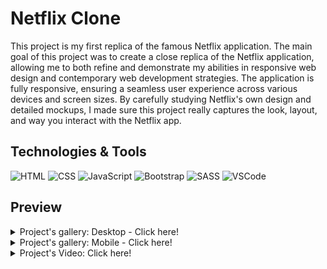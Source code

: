 # Netflix Clone
This project is my first replica of the famous Netflix application.
The main goal of this project was to create a close replica of the Netflix application, allowing me to both refine and demonstrate my abilities in responsive web design and contemporary web development strategies.
The application is fully responsive, ensuring a seamless user experience across various devices and screen sizes.
By carefully studying Netflix's own design and detailed mockups, I made sure this project really captures the look, layout, and way you interact with the Netflix app.

## Technologies & Tools
![HTML](https://img.shields.io/badge/HTML-282C34?logo=html5&logoColor=E34F26)
![CSS](https://img.shields.io/badge/CSS-282C34?logo=css3&logoColor=1572B6)
![JavaScript](https://img.shields.io/badge/JavaScript-282C34?logo=javascript&logoColor=F7DF1E)
![Bootstrap](https://img.shields.io/badge/Bootstrap-282C34?logo=bootstrap&logoColor=7952B3)
![SASS](https://img.shields.io/badge/SASS-282C34?logo=sass&logoColor=CC6699)
![VSCode](https://img.shields.io/badge/VSCode-282C34?logo=visualstudiocode&logoColor=007ACC)

## Preview
<details>
<summary>Project's gallery: Desktop - Click here!</summary>
<img src="/preview/01.png" width="350"> <img src="/preview/02.png" width="350"> <img src="/preview/03.png" width="350">
</details>
<details>
<summary>Project's gallery: Mobile - Click here!</summary>
<img src="/preview/04.png" height="450"> <img src="/preview/05.png" height="450"> <img src="/preview/06.png" height="450">
</details>
<details>
<summary>Project's Video: Click here!</summary>
<a href="https://github.com/JessFe/NetflixClone-W6/raw/main/preview/2023-12-02-21-12-22.mp4">➡ Video Download</a>
</details>

